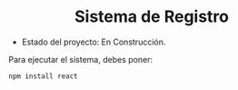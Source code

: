 <h1 align=center> Sistema de Registro </h1>

- Estado del proyecto: En Construcción.

Para ejecutar el sistema, debes poner:

```npm install react```
